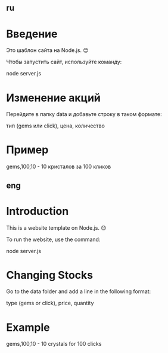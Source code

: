 ## ru
# Введение
Это шаблон сайта на Node.js. 😊

Чтобы запустить сайт, используйте команду:

node server.js

# Изменение акций
Перейдите в папку data и добавьте строку в таком формате:

тип (gems или click), цена, количество

# Пример
gems,100,10 - 10 кристалов за 100 кликов

## eng
# Introduction
This is a website template on Node.js. 😊

To run the website, use the command:

node server.js

# Changing Stocks
Go to the data folder and add a line in the following format:

type (gems or click), price, quantity

# Example
gems,100,10 - 10 crystals for 100 clicks